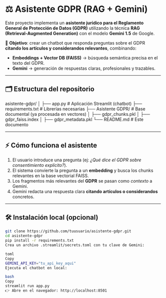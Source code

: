 # ⚖️ Asistente GDPR (RAG + Gemini)

Este proyecto implementa un **asistente jurídico para el Reglamento General de Protección de Datos (GDPR)** utilizando la técnica **RAG (Retrieval-Augmented Generation)** con el modelo **Gemini 1.5** de Google.

🚀 **Objetivo**: crear un chatbot que responda preguntas sobre el GDPR **citando los artículos y considerandos relevantes**, combinando:
- **Embeddings + Vector DB (FAISS)** → búsqueda semántica precisa en el texto del GDPR.  
- **Gemini** → generación de respuestas claras, profesionales y trazables.

---

## 🗂️ Estructura del repositorio

asistente-gdpr/
│
├── app.py # Aplicación Streamlit (chatbot)
├── requirements.txt # Librerías necesarias
├── Asistente GDPR/ # Base documental (ya procesada en vectores)
│ ├── gdpr_chunks.pkl
│ ├── gdpr_faiss.index
│ ├── gdpr_metadata.pkl
└── README.md # Este documento


---

## ⚡ Cómo funciona el asistente

1. El usuario introduce una pregunta (ej: *¿Qué dice el GDPR sobre consentimiento explícito?*).
2. El sistema convierte la pregunta a un **embedding** y busca los chunks relevantes en la base vectorial FAISS.
3. Los fragmentos más relevantes del **GDPR** se pasan como *contexto* a Gemini.
4. Gemini redacta una respuesta clara **citando artículos o considerandos** concretos.

---

## 🛠️ Instalación local (opcional)

```bash
git clone https://github.com/tuusuario/asistente-gdpr.git
cd asistente-gdpr
pip install -r requirements.txt
Crea un archivo .streamlit/secrets.toml con tu clave de Gemini:

toml
Copy
GEMINI_API_KEY="tu_api_key_aqui"
Ejecuta el chatbot en local:

bash
Copy
streamlit run app.py
👉 Abre en el navegador: http://localhost:8501
